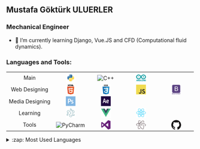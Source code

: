 ## Mustafa Göktürk ULUERLER
### Mechanical Engineer

- 🌱 I’m currently learning Django, Vue.JS and CFD (Computational fluid dynamics).

### Languages and Tools:
<div>
  <table>
    
   <tr align="center">
      <td>Main</td>
      <td>
          <img align="center" alt="Python" width="26px" 
               src="https://raw.githubusercontent.com/github/explore/80688e429a7d4ef2fca1e82350fe8e3517d3494d/topics/python/python.png" />
      <td>
          <img align="center" alt="C++" width="26px" 
               src="https://raw.githubusercontent.com/abranhe/programming-languages-logos/master/src/cpp/cpp.png" />
      <td>
          <img align="center" alt="Arduino" width="26px" 
               src="https://raw.githubusercontent.com/devicons/devicon/9f4f5cdb393299a81125eb5127929ea7bfe42889/icons/arduino/arduino-original-wordmark.svg" />
      <td>
      </td>
     
   <tr align="center">
      <td>Web Designing</td>
      <td width="80px">
          <img align="center" alt="HTML5" width="26px" 
               src="https://raw.githubusercontent.com/github/explore/80688e429a7d4ef2fca1e82350fe8e3517d3494d/topics/html/html.png" />
      <td width="80px">
          <img align="center" alt="CSS3" width="26px" 
               src="https://raw.githubusercontent.com/github/explore/80688e429a7d4ef2fca1e82350fe8e3517d3494d/topics/css/css.png" />
      <td width="80px">
          <img align="center" alt="JavaScript" width="26px"                     
               src="https://raw.githubusercontent.com/github/explore/80688e429a7d4ef2fca1e82350fe8e3517d3494d/topics/javascript/javascript.png"/>
      <td width="80px">
          <img align="center" alt="Bootstrap" width="26px" 
               src="https://raw.githubusercontent.com/devicons/devicon/master/icons/bootstrap/bootstrap-plain-wordmark.svg" />
      </td>
     
   <tr align="center">
      <td>Media Designing</td>
      <td>
          <img align="center" alt="Photoshop" width="26px" 
               src="https://raw.githubusercontent.com/devicons/devicon/9f4f5cdb393299a81125eb5127929ea7bfe42889/icons/photoshop/photoshop-plain.svg" />
      <td>
          <img align="center" alt="After Effects" width="26px"    
               src="https://raw.githubusercontent.com/devicons/devicon/9f4f5cdb393299a81125eb5127929ea7bfe42889/icons/aftereffects/aftereffects-plain.svg" />
      <td>
      <td>
      </td>
   </tr>
    
   <tr align="center">
      <td>Learning</td>
      <td>
          <img align="center" alt="Electron JS" width="26px" 
               src="https://raw.githubusercontent.com/devicons/devicon/9f4f5cdb393299a81125eb5127929ea7bfe42889/icons/electron/electron-original.svg" />
      <td>
          <img align="center" alt="Vue.JS" width="26px" 
               src="https://raw.githubusercontent.com/devicons/devicon/9f4f5cdb393299a81125eb5127929ea7bfe42889/icons/vuejs/vuejs-original.svg" />
      <td>
          <img align="center" alt="React" width="26px" 
               src="https://raw.githubusercontent.com/devicons/devicon/9f4f5cdb393299a81125eb5127929ea7bfe42889/icons/react/react-original.svg" />
      <td>
      </td>
     
   <tr align="center">
      <td>Tools</td>
      <td>
          <img align="center" alt="PyCharm" width="26px" 
               src="https://raw.githubusercontent.com/gilbarbara/logos/f4c8e8b933aa80ce83b6d6d387e016bf4cb4e376/logos/pycharm.svg" />
      <td>
          <img align="center" alt="Visual Studio" width="26px"                
               src="https://raw.githubusercontent.com/devicons/devicon/9f4f5cdb393299a81125eb5127929ea7bfe42889/icons/visualstudio/visualstudio-plain.svg" />
      <td>
          <img align="center" alt="Atom" width="26px" 
               src="https://raw.githubusercontent.com/devicons/devicon/9f4f5cdb393299a81125eb5127929ea7bfe42889/icons/atom/atom-original.svg" />
      <td>
          <img align="center" alt="GitHub" width="26px" 
               src="https://raw.githubusercontent.com/github/explore/78df643247d429f6cc873026c0622819ad797942/topics/github/github.png" />
      </td>
    </tr>
  </table>
</div>

<details>
  <summary>:zap: Most Used Languages</summary>
<img align="left" alt="GitHub Top Languages" src="https://github-readme-stats.vercel.app/api/top-langs/?username=mguluerler" />
</details>
